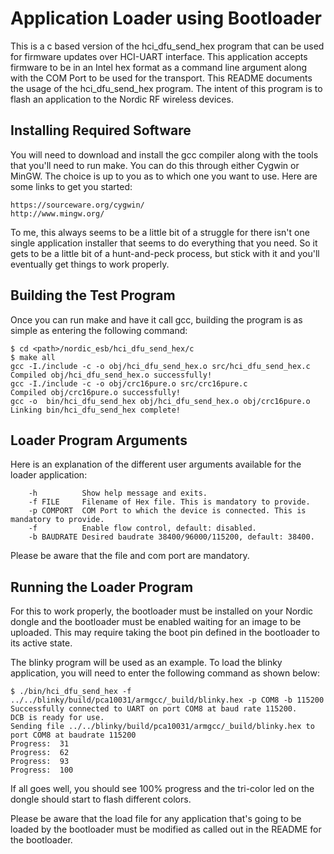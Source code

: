 Application Loader using Bootloader
===
This is a c based version of the hci_dfu_send_hex program that can be used for firmware updates over HCI-UART interface. This application accepts firmware to be in an Intel hex format as a command line argument along with the COM Port to be used for the transport.
This README documents the usage of the hci_dfu_send_hex program.  The intent of this program is to flash an application to the Nordic RF wireless devices.

Installing Required Software
---
You will need to download and install the gcc compiler along with the tools that you'll need to run make. You can do this through either Cygwin or MinGW.  The choice is up to you as to which one you want to use.  Here are some links to get you started:
```
https://sourceware.org/cygwin/
http://www.mingw.org/
```
To me, this always seems to be a little bit of a struggle for there isn't one single application installer that seems to do everything that you need.  So it gets to be a little bit of a hunt-and-peck process, but stick with it and you'll eventually get things to work properly.

Building the Test Program
---
Once you can run make and have it call gcc, building the program is as simple as entering the following command:
```
$ cd <path>/nordic_esb/hci_dfu_send_hex/c
$ make all
gcc -I./include -c -o obj/hci_dfu_send_hex.o src/hci_dfu_send_hex.c
Compiled obj/hci_dfu_send_hex.o successfully!
gcc -I./include -c -o obj/crc16pure.o src/crc16pure.c
Compiled obj/crc16pure.o successfully!
gcc -o  bin/hci_dfu_send_hex obj/hci_dfu_send_hex.o obj/crc16pure.o
Linking bin/hci_dfu_send_hex complete!
```

Loader Program Arguments
---
Here is an explanation of the different user arguments available for the loader application:
```
    -h      	Show help message and exits.
    -f FILE     Filename of Hex file. This is mandatory to provide.
    -p COMPORT  COM Port to which the device is connected. This is mandatory to provide.
    -f          Enable flow control, default: disabled.
    -b BAUDRATE Desired baudrate 38400/96000/115200, default: 38400.
```
Please be aware that the file and com port are mandatory.

Running the Loader Program
---
For this to work properly, the bootloader must be installed on your Nordic dongle and the bootloader must be enabled waiting for an image to be uploaded.  This may require taking the boot pin defined in the bootloader to its active state.

The blinky program will be used as an example.  To load the blinky application, you will need to enter the following command as shown below:
```
$ ./bin/hci_dfu_send_hex -f ../../blinky/build/pca10031/armgcc/_build/blinky.hex -p COM8 -b 115200
Successfully connected to UART on port COM8 at baud rate 115200.
DCB is ready for use.
Sending file ../../blinky/build/pca10031/armgcc/_build/blinky.hex to port COM8 at baudrate 115200
Progress:  31
Progress:  62
Progress:  93
Progress:  100
```
If all goes well, you should see 100% progress and the tri-color led on the dongle should start to flash different colors.

Please be aware that the load file for any application that's going to be loaded by the bootloader must be modified as called out in the README for the bootloader.
